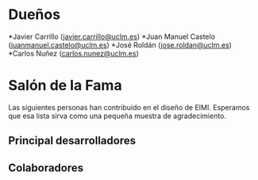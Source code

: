 # Dueños

*Javier Carrillo (javier.carrillo@uclm.es)
*Juan Manuel Castelo (juanmanuel.castelo@uclm.es)
*José Roldán (jose.roldan@uclm.es)
*Carlos Nuñez (carlos.nunez@uclm.es)

# Salón de la Fama

Las siguientes personas han contribuido en el diseño de EIMI. Esperamos que esa lista sirva como una pequeña muestra de agradecimiento.

## Principal desarrolladores

## Colaboradores
